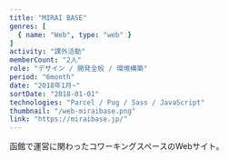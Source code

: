 ```yaml
---
title: "MIRAI BASE"
genres: [
  { name: "Web", type: "web" }
]
activity: "課外活動"
memberCount: "2人"
role: "デザイン / 開発全般 / 環境構築"
period: "6month"
date: "2018年1月~"
sortDate: "2018-01-01"
technologies: "Parcel / Pug / Sass / JavaScript"
thumbnail: "/web-miraibase.png"
link: "https://miraibase.jp/"
---
```


函館で運営に関わったコワーキングスペースのWebサイト。
